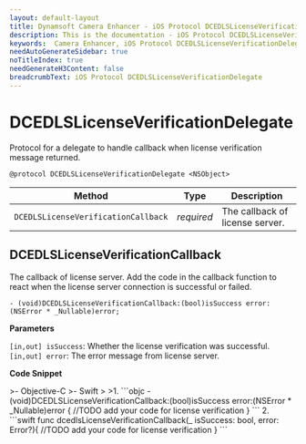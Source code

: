 ```yaml
---
layout: default-layout
title: Dynamsoft Camera Enhancer - iOS Protocol DCEDLSLicenseVerificationDelegate
description: This is the documentation - iOS Protocol DCEDLSLicenseVerificationDelegate page of Dynamsoft Camera Enhancer.
keywords:  Camera Enhancer, iOS Protocol DCEDLSLicenseVerificationDelegate
needAutoGenerateSidebar: true
noTitleIndex: true
needGenerateH3Content: false
breadcrumbText: iOS Protocol DCEDLSLicenseVerificationDelegate
---
```


# DCEDLSLicenseVerificationDelegate

Protocol for a delegate to handle callback when license verification message returned.

```objc
@protocol DCEDLSLicenseVerificationDelegate <NSObject>
```

| Method | Type | Description |
| ------ | ---- | ----------- |
| `DCEDLSLicenseVerificationCallback` | *required* | The callback of license server. |

## DCEDLSLicenseVerificationCallback

The callback of license server. Add the code in the callback function to react when the license server connection is successful or failed.

```objc
- (void)DCEDLSLicenseVerificationCallback:(bool)isSuccess error:(NSError * _Nullable)error;
```

**Parameters**

`[in,out] isSuccess`: Whether the license verification was successful.  
`[in,out] error`: The error message from license server.

**Code Snippet**

<div class="sample-code-prefix"></div>
>- Objective-C
>- Swift
>
>1. 
```objc
- (void)DCEDLSLicenseVerificationCallback:(bool)isSuccess error:(NSError * _Nullable)error
{
   //TODO add your code for license verification
}
```
2. 
```swift
func dcedlsLicenseVerificationCallback(_ isSuccess: bool, error: Error?){
   //TODO add your code for license verification
}
```
